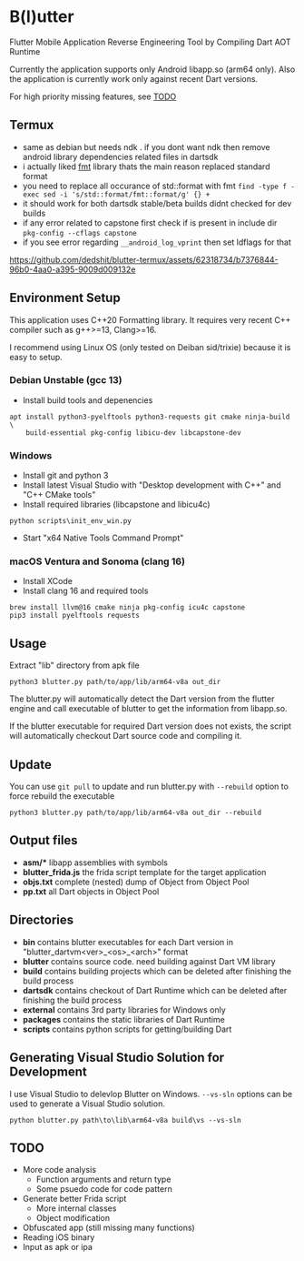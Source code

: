 

# B(l)utter
Flutter Mobile Application Reverse Engineering Tool by Compiling Dart AOT Runtime

Currently the application supports only Android libapp.so (arm64 only).
Also the application is currently work only against recent Dart versions.

For high priority missing features, see [TODO](#todo)

## Termux

- same as debian but needs ndk . if you dont want ndk then remove android library dependencies related files in dartsdk
- i actually liked [fmt](https://github.com/fmtlib/fmt.git) library thats the main reason replaced standard format
- you need to replace all occurance of std::format with fmt
  ```find -type f -exec sed -i 's/std::format/fmt::format/g' {} +```
- it should work for both dartsdk stable/beta builds didnt checked for dev builds
- if any error related to capstone first check if is present in include dir  
    ```pkg-config --cflags capstone```
- if you see error regarding ```__android_log_vprint``` then set ldflags for that

https://github.com/dedshit/blutter-termux/assets/62318734/b7376844-96b0-4aa0-a395-9009d009132e


## Environment Setup
This application uses C++20 Formatting library. It requires very recent C++ compiler such as g++>=13, Clang>=16.

I recommend using Linux OS (only tested on Deiban sid/trixie) because it is easy to setup.

### Debian Unstable (gcc 13)
- Install build tools and depenencies
```
apt install python3-pyelftools python3-requests git cmake ninja-build \
    build-essential pkg-config libicu-dev libcapstone-dev
```

### Windows
- Install git and python 3
- Install latest Visual Studio with "Desktop development with C++" and "C++ CMake tools"
- Install required libraries (libcapstone and libicu4c)
```
python scripts\init_env_win.py
```
- Start "x64 Native Tools Command Prompt"

### macOS Ventura and Sonoma (clang 16)
- Install XCode
- Install clang 16 and required tools
```
brew install llvm@16 cmake ninja pkg-config icu4c capstone
pip3 install pyelftools requests
```

## Usage
Extract "lib" directory from apk file
```
python3 blutter.py path/to/app/lib/arm64-v8a out_dir
```
The blutter.py will automatically detect the Dart version from the flutter engine and call executable of blutter to get the information from libapp.so.

If the blutter executable for required Dart version does not exists, the script will automatically checkout Dart source code and compiling it.

## Update
You can use ```git pull``` to update and run blutter.py with ```--rebuild``` option to force rebuild the executable
```
python3 blutter.py path/to/app/lib/arm64-v8a out_dir --rebuild
```

## Output files
- **asm/\*** libapp assemblies with symbols
- **blutter_frida.js** the frida script template for the target application
- **objs.txt** complete (nested) dump of Object from Object Pool
- **pp.txt** all Dart objects in Object Pool


## Directories
- **bin** contains blutter executables for each Dart version in "blutter_dartvm\<ver\>\_\<os\>\_\<arch\>" format
- **blutter** contains source code. need building against Dart VM library
- **build** contains building projects which can be deleted after finishing the build process
- **dartsdk** contains checkout of Dart Runtime which can be deleted after finishing the build process
- **external** contains 3rd party libraries for Windows only
- **packages** contains the static libraries of Dart Runtime
- **scripts** contains python scripts for getting/building Dart


## Generating Visual Studio Solution for Development
I use Visual Studio to delevlop Blutter on Windows. ```--vs-sln``` options can be used to generate a Visual Studio solution.
```
python blutter.py path\to\lib\arm64-v8a build\vs --vs-sln
```

## TODO
- More code analysis
  - Function arguments and return type
  - Some psuedo code for code pattern
- Generate better Frida script
  - More internal classes
  - Object modification
- Obfuscated app (still missing many functions)
- Reading iOS binary
- Input as apk or ipa
